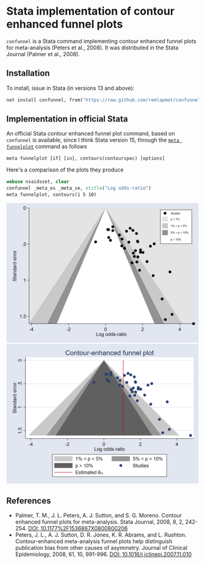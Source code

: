 # Stata implementation of contour enhanced funnel plots

`confunnel` is a Stata command implementing contour enhanced funnel plots for meta-analysis (Peters et al., 2008). It was distributed in the Stata Journal (Palmer et al., 2008).

## Installation
To install, issue in Stata (in versions 13 and above):
``` stata
net install confunnel, from("https://raw.github.com/remlapmot/confunnel-stata/master/")
```

## Implementation in official Stata

An official Stata contour enhanced funnel plot command, based on `confunnel` is available, since I think Stata version 15, through the [`meta funnelplot`](https://www.stata.com/manuals/metametafunnelplot.pdf) command as follows
```
meta funnelplot [if] [in], contours(contourspec) [options]
```

Here's a comparison of the plots they produce

```stata
webuse nsaidsset, clear
confunnel _meta_es _meta_se, xtitle("Log odds-ratio")
meta funnelplot, contours(1 5 10)
```

![Contour enhanced funnel plot generated using confunnel](./img/confunnel.png)
![Contour enhanced funnel plot generated using meta funnel](./img/metafunnel.png)

## References
- Palmer, T. M., J. L. Peters, A. J. Sutton, and S. G. Moreno. Contour enhanced funnel plots for meta-analysis. Stata Journal, 2008, 8, 2, 242-254. [DOI: 10.1177%2F1536867X0800800206](https://doi.org/10.1177%2F1536867X0800800206)
- Peters, J. L., A. J. Sutton, D. R. Jones, K. R. Abrams, and L. Rushton. Contour-enhanced meta-analysis funnel plots help distinguish publication bias from other causes of asymmetry. Journal of Clinical Epidemiology, 2008, 61, 10, 991-996. [DOI: 10.1016/j.jclinepi.2007.11.010](https://doi.org/10.1016/j.jclinepi.2007.11.010)
